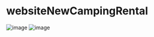 # websiteNewCampingRental
![image](https://github.com/user-attachments/assets/eea9d0a6-c2f9-4b5b-9220-ba6fb80e946b)
![image](https://github.com/user-attachments/assets/bb379f77-2a89-40a5-8d2c-6773c07d5269)
